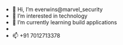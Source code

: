 - 👋 Hi, I’m everwins@marvel_security
- 👀 I’m interested in technology
- 🌱 I’m currently learning build applications
- 
- 📫 +91 7012713378

<!---
everwins/everwins is a ✨ special ✨ repository because its `README.md` (this file) appears on your GitHub profile.
You can click the Preview link to take a look at your changes.
--->
